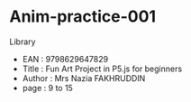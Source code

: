 # Anim-practice-001

Library 
- EAN : 9798629647829
- Title : Fun Art Project in P5.js for beginners
- Author : Mrs Nazia FAKHRUDDIN
- page : 9 to 15

